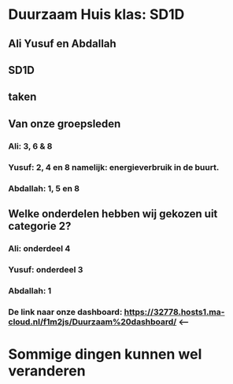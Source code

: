 # Duurzaam Huis  klas: SD1D

## Ali Yusuf en Abdallah

## SD1D

## taken
## Van onze groepsleden

### Ali: 3, 6 & 8   

### Yusuf:  2, 4 en 8 namelijk: energieverbruik in de buurt.

### Abdallah: 1, 5 en 8










## Welke onderdelen hebben wij gekozen uit categorie 2?

### Ali: onderdeel 4

### Yusuf: onderdeel 3

### Abdallah: 1

### De link naar onze dashboard: https://32778.hosts1.ma-cloud.nl/f1m2js/Duurzaam%20dashboard/ <--

# Sommige dingen kunnen wel veranderen
